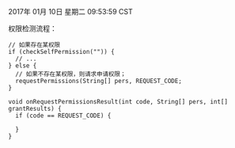 

2017年 01月 10日 星期二 09:53:59 CST

权限检测流程：
```
// 如果存在某权限
if (checkSelfPermission("")) {
  // ...
} else {
  // 如果不存在某权限，则请求申请权限；
  requestPermissions(String[] pers, REQUEST_CODE;
}
```

```
void onRequestPermissionsResult(int code, String[] pers, int[] grantResults) {
  if (code == REQUEST_CODE) {
    
  }
}
```





